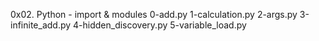 0x02. Python - import & modules
0-add.py
1-calculation.py
2-args.py
3-infinite_add.py
4-hidden_discovery.py
5-variable_load.py
